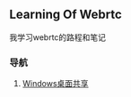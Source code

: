 ## Learning Of Webrtc

我学习webrtc的路程和笔记

### 导航
1. [Windows桌面共享](https://github.com/superlomo/LearningWebrtc.github.io/blob/gh-pages/1.%20window%E6%A1%8C%E9%9D%A2%E5%85%B1%E4%BA%AB/1.%20window%E6%A1%8C%E9%9D%A2%E5%85%B1%E4%BA%AB.md)

